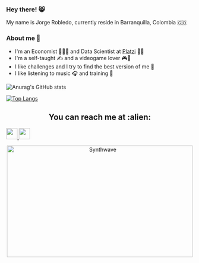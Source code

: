 ### Hey there! 😸 
My name is Jorge Robledo, currently reside in Barranquilla, Colombia 🇨🇴

### About me 👋
- I'm an Economist 👨‍💼💼 and Data Scientist at [Platzi](https://platzi.com/p/robledo.1337/) 👨‍💻
- I'm a self-taught ✍ and a videogame lover 🎮👾
- I like challenges and I try to find the best version of me 👊
- I like listening to music 🎧 and training 🏃

![Anurag's GitHub stats](https://github-readme-stats.vercel.app/api?username=jorge-robledo11&show_icons=true&theme=radical&hide=contribs,prs)

[![Top Langs](https://github-readme-stats.vercel.app/api/top-langs/?username=jorge-robledo11&layout=compact)](https://github.com/jorge-robledo11/github-readme-stats)

<h2 align="center">You can reach me at :alien:</h2>

  <a href="https://https://facebook.com/https://www.facebook.com/jorge.a.robledo.9//">
    <img src="https://www.vectorlogo.zone/logos/facebook/facebook-official.svg" height="30" width="30">
  </a>

  <a href="https://www.linkedin.com/in/https://www.linkedin.com/in/jorge-andr%C3%A9s-robledo-ariza/">
    <img src="https://www.vectorlogo.zone/logos/linkedin/linkedin-icon.svg" height="30" width="30">
  </a>
  
   

<p align="center"><img src="https://media.giphy.com/media/fDzM81OYrNjJC/source.gif?cid=ecf05e471mkgebs0ci5cquqshmfeg7fbpcbmws5rspjgh31e&rid=source.gif&ct=g" alt="Synthwave" height="300" width="500"></p>


<!--
**jorge-robledo11/jorge-robledo11** is a ✨ _special_ ✨ repository because its `README.md` (this file) appears on your GitHub profile.

Here are some ideas to get you started:

- 🔭 I’m currently working on ...
- 🌱 I’m currently learning ...
- 👯 I’m looking to collaborate on ...
- 🤔 I’m looking for help with ...
- 💬 Ask me about ...
- 📫 How to reach me: ...
- 😄 Pronouns: ...
- ⚡ Fun fact: ...
-->
